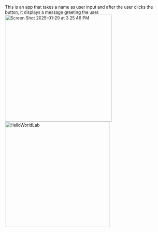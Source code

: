 This is an app that takes a name as user input and after the user clicks the button, it displays a message greeting the user.
<img width="353" alt="Screen Shot 2025-01-29 at 3 25 46 PM" src="https://github.com/user-attachments/assets/dd6a6279-d61e-4529-886a-b429fe71d31e" />
<img width="347" alt="HelloWorldLab" src="https://github.com/user-attachments/assets/e05779cc-9607-4dcf-9b13-a5a093d9d997" />
